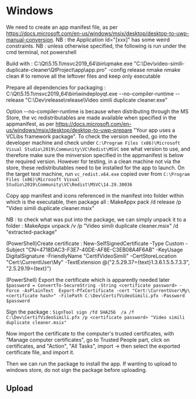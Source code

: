 # Windows

We need to create an app manifest file, as per https://docs.microsoft.com/en-us/windows/msix/desktop/desktop-to-uwp-manual-conversion. NB : the Application Id="[xxx]" has some weird constraints.
NB : unless otherwise specified, the following is run under the cmd terminal, not powershell

Build with :
C:\Qt\5.15.1\msvc2019_64\bin\qmake.exe "C:\Dev\video-simili-duplicate-cleaner\QtProject\app\app.pro" -config release
nmake
nmake clean # to remove all the leftover files and keep only executable

Prepare all dependencies for packaging :
C:\Qt\5.15.1\msvc2019_64\bin\windeployqt.exe --no-compiler-runtime --release "C:\Dev\release\release\Video simili duplicate cleaner.exe"

Option --no-compiler-runtime is because when distributing through the MS Store, the vc redistributables are made available when specified in the appmanifest, as per https://docs.microsoft.com/en-us/windows/msix/desktop/desktop-to-uwp-prepare "Your app uses a VCLibs framework package". To check the version needed, go into the developer machine and check under `C:\Program Files (x86)\Microsoft Visual Studio\2019\Community\VC\Redist\MSVC` see what version to use, and therefore make sure the minversion specified in the appmanifest is below the required version. However for testing, in a clean machine not via the store, these redistributables need to be installed for the app to launch. On the target test machine, run `vc_redist.x64.exe` copied over from `C:\Program Files (x86)\Microsoft Visual Studio\2019\Community\VC\Redist\MSVC\14.29.30036`

Copy app manifest and icons referenced in the manifest into folder within which is the executable, then package all :
MakeAppx pack /d release /p "Video simili duplicate cleaner.msix"

NB : to check what was put into the package, we can simply unpack it to a folder :
MakeAppx unpack /v /p "Video simili duplicate cleaner.msix" /d "extracted-package"

(PowerShell)Create certificate :
New-SelfSignedCertificate -Type Custom -Subject "CN=4718DAC3-F3E7-40DE-AF8E-C3EB08A4F6AB" -KeyUsage DigitalSignature -FriendlyName "CertifVideoSimili" -CertStoreLocation "Cert:\CurrentUser\My" -TextExtension @("2.5.29.37={text}1.3.6.1.5.5.7.3.3", "2.5.29.19={text}")

(PowerShell) Export the certificate which is apparently needed later
`$password = ConvertTo-SecureString -String <certificate password> -Force -AsPlainText 
Export-PfxCertificate -cert "Cert:\CurrentUser\My\<certificate hash>" -FilePath C:\Dev\CertifVideoSimili.pfx -Password $password`

Sign the package :
`SignTool sign /fd SHA256  /a /f C:\Dev\CertifVideoSimili.pfx /p <certificate password> "Video simili duplicate cleaner.msix"`

Now import the certificate to the computer's trusted certificates, with "Manage computer certificates", go to Trusted People part, click on certificates, and "Action", "All Tasks", import -> then select the exported certificate file, and import it.

Then we can run the package to install the app. If wanting to upload to windows store, do not sign the package before uploading.

## Upload

